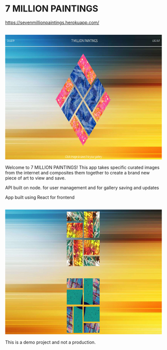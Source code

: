 <h1>7 MILLION PAINTINGS</h1>

<a href="https://sevenmillionpaintings.herokuapp.com/"
  target="blank">https://sevenmillionpaintings.herokuapp.com/</a>
  <br>
  <br>

  <img src="./readme-images/art-page.png" height="400px">
  <br>

  <p>Welcome to 7 MILLION PAINTINGS!  This app takes specific curated images from the
  internet and composites them together to create a brand new piece of art to view and save.
  </p>
  <p>API built on node. for user management and for gallery saving and updates</p>
  <p>App built using React for frontend</p>
  <br>

  <img src="./readme-images/gallery-page.png" height="400px">


  <p>This is a demo project and not a production.</p>
